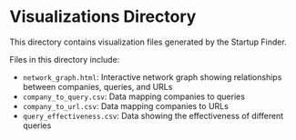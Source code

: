 # Visualizations Directory

This directory contains visualization files generated by the Startup Finder.

Files in this directory include:
- `network_graph.html`: Interactive network graph showing relationships between companies, queries, and URLs
- `company_to_query.csv`: Data mapping companies to queries
- `company_to_url.csv`: Data mapping companies to URLs
- `query_effectiveness.csv`: Data showing the effectiveness of different queries
